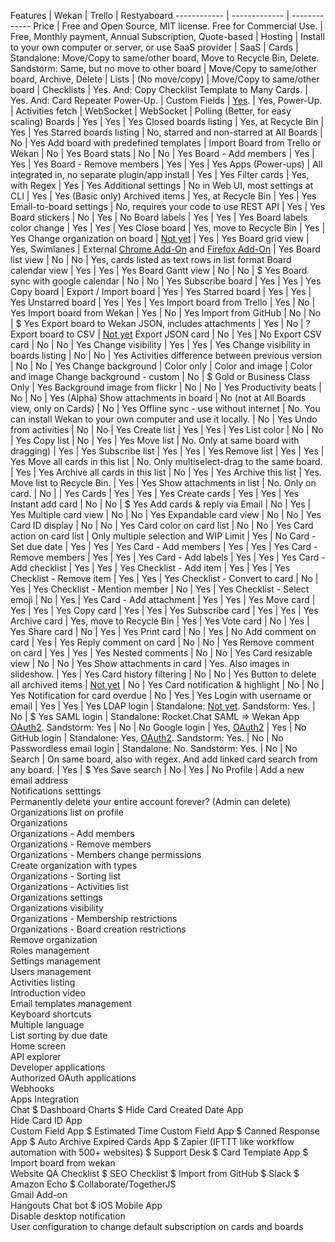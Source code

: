Features | Wekan | Trello | Restyaboard
------------ | ------------- | -------------
Price | Free and Open Source, MIT license. Free for Commercial Use. | Free, Monthly payment, Annual Subscription, Quote-based |
Hosting | Install to your own computer or server, or use SaaS provider | SaaS |
Cards | Standalone: Move/Copy to same/other board, Move to Recycle Bin, Delete. Sandstorm: Same, but no move to other board | Move/Copy to same/other board, Archive, Delete |
Lists | (No move/copy) | Move/Copy to same/other board |
Checklists | Yes. And: Copy Checklist Template to Many Cards. | Yes. And: Card Repeater Power-Up. |
Custom Fields | [Yes](https://github.com/wekan/wekan/wiki/Custom-Fields). | Yes, Power-Up. |
Activities fetch | WebSocket | WebSocket | Polling (Better, for easy scaling)
Boards | Yes | Yes | Yes
Closed boards listing | Yes, at Recycle Bin | Yes | Yes
Starred boards listing | No, starred and non-starred at All Boards | No | Yes
Add board with predefined templates | Import Board from Trello or Wekan | No | Yes
Board stats | No | No | Yes
Board - Add members | Yes | Yes | Yes
Board - Remove members | Yes | Yes | Yes
Apps (Power-ups) | All integrated in, no separate plugin/app  install | Yes | Yes
Filter cards | Yes, with Regex | Yes | Yes
Additional settings | No in Web UI, most settings at CLI | Yes | Yes (Basic only)
Archived items | Yes, at Recycle Bin | Yes | Yes
Email-to-board settings | No, requires your code to use REST API | Yes | Yes
Board stickers | No | Yes | No
Board labels | Yes | Yes | Yes
Board labels color change | Yes | Yes | Yes
Close board | Yes, move to Recycle Bin | Yes | Yes
Change organization on board | [Not yet](https://github.com/wekan/wekan/issues/802#issuecomment-416474860) | Yes | Yes
Board grid view	| Yes, Swimlanes | External [Chrome Add-On](https://chrome.google.com/webstore/detail/swimlanes-for-trello/lhgcmlaedabaaaihmfdkldejjjmialgl) and [Firefox Add-On](https://addons.mozilla.org/en-US/firefox/addon/swimlanes-for-trello/) | Yes
Board list view | No | No | Yes, cards listed as text rows in list format
Board calendar view | Yes | Yes | Yes
Board Gantt view | No | No | $ Yes
Board sync with google calendar | No | No | Yes
Subscribe board | Yes | Yes | Yes
Copy board | Export / Import board | Yes | Yes
Starred board | Yes | Yes | Yes
Unstarred board | Yes | Yes | Yes
Import board from Trello | Yes | No | Yes
Import board from Wekan | Yes | No | Yes
Import from GitHub | No | No | $ Yes
Export board to Wekan JSON, includes attachments | Yes | No | ?
Export board to CSV | [Not yet](https://github.com/wekan/wekan/pull/413)
Export JSON card | No | Yes | No
Export CSV card | No | No | Yes
Change visibility | Yes | Yes | Yes
Change visibility in boards listing | No | No | Yes
Activities difference between previous version | No | No | Yes
Change background | Color only | Color and image | Color and image
Change background - custom | No | $ Gold or Business Class Only | Yes
Background image from flickr | No | No | Yes
Productivity beats | No | No | Yes (Alpha)
Show attachments in board | No (not at All Boards view, only on Cards) | No | Yes
Offline sync - use without internet | No. You can install Wekan to your own computer and use it locally. | No | Yes
Undo from activities | No | No | Yes
Create list | Yes | Yes | Yes
List color | No | No | Yes
Copy list | No | Yes | Yes
Move list | No. Only at same board with dragging) | Yes | Yes
Subscribe list | Yes | Yes | Yes
Remove list | Yes | Yes | Yes
Move all cards in this list | No. Only multiselect-drag to the same board. | Yes | Yes
Archive all cards in this list | No | Yes | Yes
Archive this list | Yes. Move list to Recycle Bin. | Yes | Yes
Show attachments in list | No. Only on card. | No | | Yes
Cards | Yes | Yes | Yes
Create cards | Yes | Yes | Yes
Instant add card | No | No | $ Yes
Add cards & reply via Email | No | Yes | Yes
Multiple card view | No | No | Yes
Expandable card view | No | No | Yes
Card ID display	| No | No | Yes
Card color on card list | No | No | Yes
Card action on card list | Only multiple selection and WIP Limit | Yes | No
Card - Set due date | Yes | Yes | Yes
Card - Add members | Yes | Yes | Yes
Card - Remove members | Yes | Yes | Yes
Card - Add labels | Yes | Yes | Yes
Card - Add checklist | Yes | Yes | Yes
Checklist - Add item | Yes | Yes | Yes
Checklist - Remove item | Yes | Yes | Yes
Checklist - Convert to card | No | Yes | Yes
Checklist - Mention member | No | Yes | Yes
Checklist - Select emoji | No | Yes | Yes
Card - Add attachment | Yes | Yes | Yes
Move card | Yes | Yes | Yes
Copy card | Yes | Yes | Yes
Subscribe card | Yes | Yes | Yes
Archive card | Yes, move to Recycle Bin | Yes | Yes
Vote card | No | Yes | Yes
Share card | No | Yes | Yes
Print card | No | Yes | No
Add comment on card | Yes | Yes
Reply comment on card | No | No | Yes
Remove comment on card | Yes | Yes | Yes
Nested comments | No | No | Yes
Card resizable view | No | No | Yes
Show attachments in card | Yes. Also images in slideshow. | Yes | Yes
Card history filtering | No | No | Yes
Button to delete all archived items | [Not yet](https://github.com/wekan/wekan/issues/1625) | No | Yes
Card notification & highlight | No | No | Yes
Notification for card overdue | No | Yes | Yes
Login with username or email | Yes | Yes | Yes
LDAP login | Standalone: [Not yet](https://github.com/wekan/wekan/pull/1826). Sandstorm: Yes. | No | $ Yes
SAML login | Standalone: Rocket.Chat SAML => Wekan App [OAuth2](https://github.com/wekan/wekan/wiki/OAuth2). Sandstorm: Yes | No | No
Google login | Yes, [OAuth2](https://github.com/wekan/wekan/wiki/OAuth2) | Yes | No
GitHub login | Standalone: Yes, [OAuth2](https://github.com/wekan/wekan/wiki/OAuth2). Sandstorm: Yes. | No | No
Passwordless email login | Standalone: No. Sandstorm: Yes. | No | No
Search | On same board, also with regex. And add linked card search from any board. | Yes | $ Yes
Save search | No | Yes | No
Profile	| 
Add a new email address		
Notifications setttings		
Permanently delete your entire account forever?		 (Admin can delete)
Organizations list on profile		
Organizations		
Organizations - Add members		
Organizations - Remove members		
Organizations - Members change permissions		
Create organization with types		
Organizations - Sorting list		
Organizations - Activities list		
Organizations settings		
Organizations visibility		
Organizations - Membership restrictions		
Organizations - Board creation restrictions		
Remove organization		
Roles management		
Settings management		
Users management		
Activities listing		
Introduction video		
Email templates management		
Keyboard shortcuts		
Multiple language		
List sorting by due date		
Home screen		
API explorer		
Developer applications		
Authorized OAuth applications		
Webhooks		
Apps Integration		
Chat		 $
Dashboard Charts		 $
Hide Card Created Date App		
Hide Card ID App		
Custom Field App		 $
Estimated Time Custom Field App		 $
Canned Response App		 $
Auto Archive Expired Cards App		 $
Zapier (IFTTT like workflow automation with 500+ websites)		 $
Support Desk		 $
Card Template App		 $
Import board from wekan		
Website QA Checklist		 $
SEO Checklist		 $
Import from GitHub		 $
Slack		 $
Amazon Echo		 $
Collaborate/TogetherJS		
Gmail Add-on		
Hangouts Chat bot		 $
iOS Mobile App		
Disable desktop notification		
User configuration to change default subscription on cards and boards		
